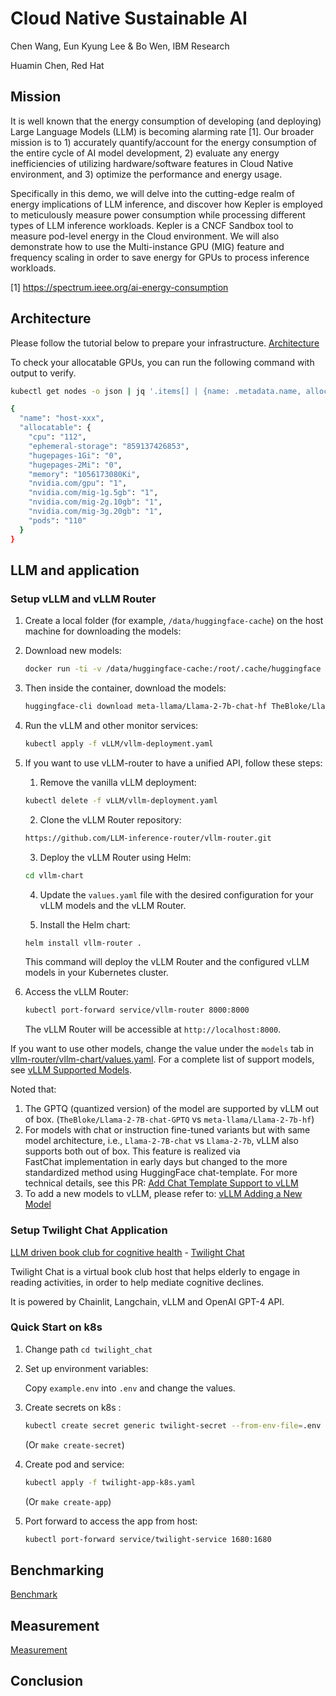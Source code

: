 # Cloud Native Sustainable AI

Chen Wang, Eun Kyung Lee & Bo Wen, IBM Research

Huamin Chen, Red Hat

## Mission
It is well known that the energy consumption of developing (and deploying) Large Language Models (LLM) is becoming alarming rate [1]. Our broader mission is to 1) accurately quantify/account for the energy consumption of the entire cycle of AI model development, 2) evaluate any energy inefficiencies of utilizing hardware/software features in Cloud Native environment, and 3) optimize the performance and energy usage. 

Specifically in this demo, we will delve into the cutting-edge realm of energy implications of LLM inference, and discover how Kepler is employed to meticulously measure power consumption while processing different types of LLM inference workloads. Kepler is a CNCF Sandbox tool to measure pod-level energy in the Cloud environment. We will also demonstrate how to use the Multi-instance GPU (MIG) feature and frequency scaling in order to save energy for GPUs to process inference workloads.  

[1] https://spectrum.ieee.org/ai-energy-consumption

## Architecture

Please follow the tutorial below to prepare your infrastructure.
[Architecture](docs/Architecture.md)

To check your allocatable GPUs, you can run the following command with output to verify.

```bash
kubectl get nodes -o json | jq '.items[] | {name: .metadata.name, allocatable: .status.allocatable}'

{
  "name": "host-xxx",
  "allocatable": {
    "cpu": "112",
    "ephemeral-storage": "859137426853",
    "hugepages-1Gi": "0",
    "hugepages-2Mi": "0",
    "memory": "1056173080Ki",
    "nvidia.com/gpu": "1",
    "nvidia.com/mig-1g.5gb": "1",
    "nvidia.com/mig-2g.10gb": "1",
    "nvidia.com/mig-3g.20gb": "1",
    "pods": "110"
  }
}
```

## LLM and application

### Setup vLLM and vLLM Router

1. Create a local folder (for example, `/data/huggingface-cache`) on the host machine for downloading the models:
2. Download new models:
   ```bash
   docker run -ti -v /data/huggingface-cache:/root/.cache/huggingface --entrypoint=bash vllm/vllm-openai
   ```
3. Then inside the container, download the models:
   ```bash
   huggingface-cli download meta-llama/Llama-2-7b-chat-hf TheBloke/Llama-2-7B-chat-GPTQ TheBloke/Llama-2-13B-chat-GPTQ
   ```
4. Run the vLLM and other monitor services:
   ```bash
   kubectl apply -f vLLM/vllm-deployment.yaml
   ```

5. If you want to use vLLM-router to have a unified API, follow these steps:

   1. Remove the vanilla vLLM deployment:
   ```bash
   kubectl delete -f vLLM/vllm-deployment.yaml
   ```
   
   2. Clone the vLLM Router repository:

   ```bash
   https://github.com/LLM-inference-router/vllm-router.git
   ```

   3. Deploy the vLLM Router using Helm:

   ```bash
   cd vllm-chart
   ```

   4. Update the `values.yaml` file with the desired configuration for your vLLM models and the vLLM Router.

   5. Install the Helm chart:

   ```bash
   helm install vllm-router .
   ```

   This command will deploy the vLLM Router and the configured vLLM models in your Kubernetes cluster.

7. Access the vLLM Router:

   ```bash
   kubectl port-forward service/vllm-router 8000:8000
   ```

   The vLLM Router will be accessible at `http://localhost:8000`.


If you want to use other models, change the value under the `models` tab 
in 
[vllm-router/vllm-chart/values.yaml](https://github.com/LLM-inference-router/vllm-router/blob/main/vllm-chart/values.yaml). 
For a complete list of support models, 
see [vLLM Supported Models](https://docs.vllm.ai/en/latest/models/supported_models.html).

Noted that:
1. The GPTQ (quantized version) of the model are supported by vLLM out of box. (`TheBloke/Llama-2-7B-chat-GPTQ` vs 
   `meta-llama/Llama-2-7b-hf`)
2. For models with chat or instruction fine-tuned variants but with same model architecture, i.e., 
   `Llama-2-7B-chat` vs `Llama-2-7b`, vLLM also supports both out of box. This feature is realized via  
   FastChat implementation in early days but changed to the more standardized method using HuggingFace chat-template.
   For more technical details, see this PR: 
   [Add Chat Template Support to vLLM](https://github.com/vllm-project/vllm/pull/1493)
3. To add a new models to vLLM, please refer to: 
   [vLLM Adding a New Model](https://docs.vllm.ai/en/latest/models/adding_model.html)

### Setup Twilight Chat Application
[LLM driven book club for cognitive health](twilight_chat/README.md) - 
[Twilight Chat](https://github.com/Twilight-Tales/Twilight-Chat)

Twilight Chat is a virtual book club host that helps elderly to engage in reading activities, in order to help 
mediate cognitive declines.

It is powered by Chainlit, Langchain, vLLM and OpenAI GPT-4 API.

### Quick Start on k8s

1. Change path `cd twilight_chat`

2. Set up environment variables:

    Copy `example.env` into `.env` and change the values.

3. Create secrets on k8s :
    ```bash
    kubectl create secret generic twilight-secret --from-env-file=.env
    ```
   (Or `make create-secret`)

4. Create pod and service:

    ```bash
    kubectl apply -f twilight-app-k8s.yaml
    ```
   (Or `make create-app`)

5. Port forward to access the app from host:

   ```bash
   kubectl port-forward service/twilight-service 1680:1680
   ```

## Benchmarking
[Benchmark](docs/Benchmark.md)


## Measurement

[Measurement](docs/Measurement.md)

## Conclusion
